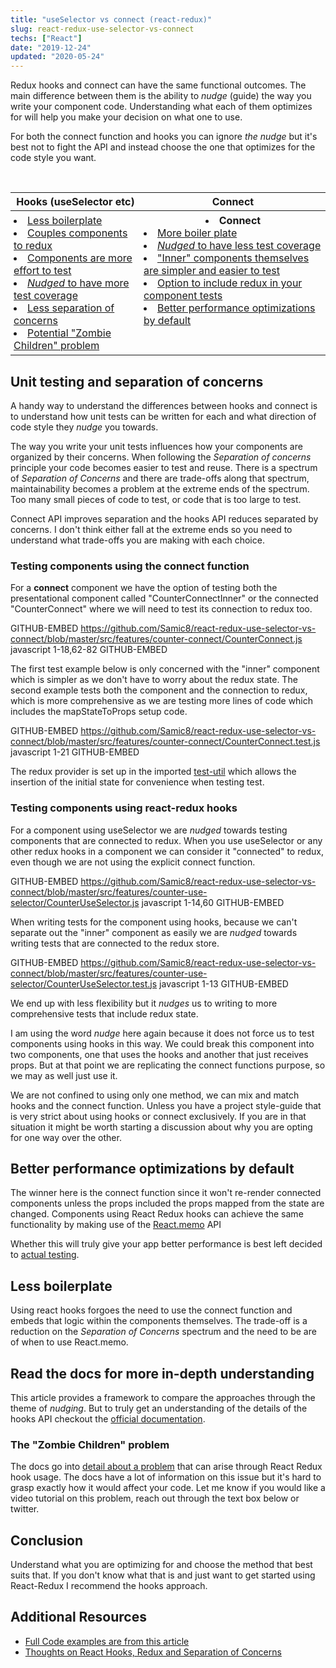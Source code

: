 ```yaml
---
title: "useSelector vs connect (react-redux)"
slug: react-redux-use-selector-vs-connect
techs: ["React"]
date: "2019-12-24"
updated: "2020-05-24"
---
```


Redux hooks and connect can have the same functional outcomes. The main difference between them is the ability to _nudge_ (guide) the way you write your component code. Understanding what each of them optimizes for will help you make your decision on what one to use.

For both the connect function and hooks you can ignore _the nudge_ but it's best not to fight the API and instead choose the one that optimizes for the code style you want.

<br/>

<table>
  <thead>
    <th class="mobile-table">Hooks (useSelector etc)</th>
    <th class="mobile-table-header">Connect</th>
  </thead>
  <tbody>
    <tr>
      <td style="padding: 5px; vertical-align: top" class="mobile-table">
        <li><a href="#less-boilerplate">Less boilerplate</a></li>
        <li><a href="#testing-components-using-react-redux-hooks">Couples components to redux</a></li>
        <li><a href="#testing-components-using-react-redux-hooks">Components are more effort to test</a></li>
        <li><a href="#testing-components-using-react-redux-hooks"><i>Nudged</i> to have more test coverage</a></li>
        <li><a href="#unit-testing-and-separation-of-concerns">Less separation of concerns</a></li>
        <li><a href="#the-zombie-children-problem">Potential "Zombie Children" problem</a></li>
      </td>
      <td style="padding: 5px; vertical-align: top" class="mobile-table">
        <li class="mobile-table-header-replace" style="text-align: center; font-weight: bold">Connect</li>
        <li><a href="#testing-components-using-the-connect-function">More boiler plate</a></li>
        <li><a href="#testing-components-using-the-connect-function"><i>Nudged</i> to have less test coverage</a></li>
        <li><a href="#testing-components-using-the-connect-function">"Inner" components themselves are simpler and easier to test</a></li>
        <li><a href="#testing-components-using-the-connect-function">Option to include redux in your component tests</a></li>
        <li><a href="#better-performance-optimizations-by-default">Better performance optimizations by default</a></li>
      </td>
    </tr>

  </tbody>
<table>

## Unit testing and separation of concerns

A handy way to understand the differences between hooks and connect is to understand how unit tests can be written for each and what direction of code style they _nudge_ you towards.

The way you write your unit tests influences how your components are organized by their concerns. When following the _Separation of concerns_ principle your code becomes easier to test and reuse. There is a spectrum of _Separation of Concerns_ and there are trade-offs along that spectrum, maintainability becomes a problem at the extreme ends of the spectrum. Too many small pieces of code to test, or code that is too large to test.

Connect API improves separation and the hooks API reduces separated by concerns. I don't think either fall at the extreme ends so you need to understand what trade-offs you are making with each choice.

### Testing components using the connect function

For a **connect** component we have the option of testing both the presentational component called "CounterConnectInner" or the connected "CounterConnect" where we will need to test its connection to redux too.

GITHUB-EMBED https://github.com/Samic8/react-redux-use-selector-vs-connect/blob/master/src/features/counter-connect/CounterConnect.js javascript 1-18,62-82 GITHUB-EMBED

The first test example below is only concerned with the "inner" component which is simpler as we don't have to worry about the redux state. The second example tests both the component and the connection to redux, which is more comprehensive as we are testing more lines of code which includes the mapStateToProps setup code.

GITHUB-EMBED https://github.com/Samic8/react-redux-use-selector-vs-connect/blob/master/src/features/counter-connect/CounterConnect.test.js javascript 1-21 GITHUB-EMBED

The redux provider is set up in the imported [test-util](https://github.com/Samic8/react-redux-use-selector-vs-connect/blob/master/src/test-util.js) which allows the insertion of the initial state for convenience when testing test.

### Testing components using react-redux hooks

For a component using useSelector we are _nudged_ towards testing components that are connected to redux. When you use useSelector or any other redux hooks in a component we can consider it "connected" to redux, even though we are not using the explicit connect function.

GITHUB-EMBED https://github.com/Samic8/react-redux-use-selector-vs-connect/blob/master/src/features/counter-use-selector/CounterUseSelector.js javascript 1-14,60 GITHUB-EMBED

When writing tests for the component using hooks, because we can't separate out the "inner" component as easily we are _nudged_ towards writing tests that are connected to the redux store.

GITHUB-EMBED https://github.com/Samic8/react-redux-use-selector-vs-connect/blob/master/src/features/counter-use-selector/CounterUseSelector.test.js javascript 1-13 GITHUB-EMBED

We end up with less flexibility but it _nudges_ us to writing to more comprehensive tests that include redux state.

I am using the word _nudge_ here again because it does not force us to test components using hooks in this way. We could break this component into two components, one that uses the hooks and another that just receives props. But at that point we are replicating the connect functions purpose, so we may as well just use it.

We are not confined to using only one method, we can mix and match hooks and the connect function. Unless you have a project style-guide that is very strict about using hooks or connect exclusively. If you are in that situation it might be worth starting a discussion about why you are opting for one way over the other.

## Better performance optimizations by default

The winner here is the connect function since it won't re-render connected components unless the props included the props mapped from the state are changed. Components using React Redux hooks can achieve the same functionality by making use of the [React.memo](https://reactjs.org/docs/react-api.html#reactmemo) API

Whether this will truly give your app better performance is best left decided to [actual testing](/article/js-perf-assumptions).

## Less boilerplate

Using react hooks forgoes the need to use the connect function and embeds that logic within the components themselves. The trade-off is a reduction on the _Separation of Concerns_ spectrum and the need to be are of when to use React.memo.

## Read the docs for more in-depth understanding

This article provides a framework to compare the approaches through the theme of _nudging_. But to truly get an understanding of the details of the hooks API checkout the [official documentation](https://react-redux.js.org/api/hooks).

### The "Zombie Children" problem

The docs go into [detail about a problem](https://react-redux.js.org/api/hooks#stale-props-and-zombie-children) that can arise through React Redux hook usage. The docs have a lot of information on this issue but it's hard to grasp exactly how it would affect your code. Let me know if you would like a video tutorial on this problem, reach out through the text box below or twitter.

## Conclusion

Understand what you are optimizing for and choose the method that best suits that. If you don't know what that is and just want to get started using React-Redux I recommend the hooks approach.

## Additional Resources

- [Full Code examples are from this article](https://codesandbox.io/s/github/Samic8/react-redux-use-selector-vs-connect)
- [Thoughts on React Hooks, Redux and Separation of Concerns](https://blog.isquaredsoftware.com/2019/07/blogged-answers-thoughts-on-hooks/)
